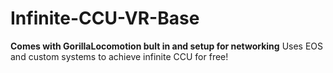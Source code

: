 # Infinite-CCU-VR-Base
**Comes with GorillaLocomotion bult in and setup for networking**
Uses EOS and custom systems to achieve infinite CCU for free!

